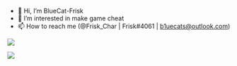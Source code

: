 - 👋 Hi, I’m BlueCat-Frisk
- 👀 I’m interested in make game cheat
- 📫 How to reach me (@Frisk_Char | Frisk#4061 | b1uecats@outlook.com)

[![](https://github-readme-stats.vercel.app/api?username=BlueCat-Frisk&count_private=true&show_icons=true&theme=tokyonight&hide_border=true)](https://github.com/BlueCat-Frisk)

[![](https://github-readme-stats.vercel.app/api/top-langs/?username=BlueCat-Frisk&langs_count=100&theme=tokyonight&hide_border=true)](https://github.com/BlueCat-Frisk)

<!---
BlueCat-Frisk/BlueCat-Frisk is a ✨ special ✨ repository because its `README.md` (this file) appears on your GitHub profile.
You can click the Preview link to take a look at your changes.
--->
